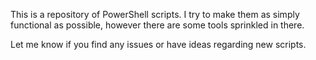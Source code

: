 This is a repository of PowerShell scripts. I try to make them as simply functional as possible, however there are some tools sprinkled in there.

Let me know if you find any issues or have ideas regarding new scripts.
